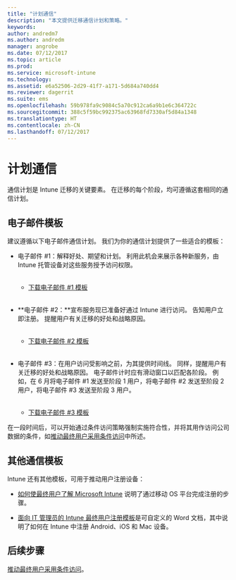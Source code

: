 ```yaml
---
title: "计划通信"
description: "本文提供迁移通信计划和策略。"
keywords: 
author: andredm7
ms.author: andredm
manager: angrobe
ms.date: 07/12/2017
ms.topic: article
ms.prod: 
ms.service: microsoft-intune
ms.technology: 
ms.assetid: e6a52506-2d29-41f7-a171-5d684a740dd4
ms.reviewer: dagerrit
ms.suite: ems
ms.openlocfilehash: 59b978fa9c9084c5a70c912ca6a9b1e6c364722c
ms.sourcegitcommit: 388c5f59bc992375ac63968fd7330af5d84a1348
ms.translationtype: HT
ms.contentlocale: zh-CN
ms.lasthandoff: 07/12/2017
---
```

# <a name="plan-communications"></a>计划通信

通信计划是 Intune 迁移的关键要素。 在迁移的每个阶段，均可遵循这套相同的通信计划。

## <a name="email-templates"></a>电子邮件模板

建议遵循以下电子邮件通信计划。 我们为你的通信计划提供了一些适合的模板：

-   电子邮件 \#1：解释好处、期望和计划。 利用此机会来展示各种新服务，由 Intune 托管设备对这些服务授予访问权限。<br/><br/>


    -   [下载电子邮件 \#1 模板](https://gallery.technet.microsoft.com/Intune-migration-guide-end-e3209b35)
<br></br>

-   **电子邮件 \#2：**宣布服务现已准备好通过 Intune 进行访问。 告知用户立即注册。 提醒用户有关迁移的好处和战略原因。<br/><br/>


    -   [下载电子邮件 \#2 模板](https://gallery.technet.microsoft.com/Intune-migration-guide-end-a9d25eb5)
<br></br>

-   电子邮件 \#3：在用户访问受影响之前，为其提供时间线。 同样，提醒用户有关迁移的好处和战略原因。 电子邮件计时应有滑动窗口以匹配各阶段。 例如，在 6 月将电子邮件 \#1 发送至阶段 1 用户，将电子邮件 \#2 发送至阶段 2 用户，将电子邮件 \#3 发送至阶段 3 用户。<br/><br/>

    -   [下载电子邮件 \#3 模板](https://gallery.technet.microsoft.com/Intune-migration-guide-end-831521b5)

在一段时间后，可以开始通过条件访问策略强制实施符合性，并将其用作访问公司数据的条件，如[推动最终用户采用条件访问](migration-guide-drive-adoption.md)中所述。

## <a name="additional-communication-templates"></a>其他通信模板

Intune 还有其他模板，可用于推动用户注册设备：

-   [如何使最终用户了解 Microsoft Intune](end-user-educate.md) 说明了通过移动 OS 平台完成注册的步骤。

-   [面向 IT 管理员的 Intune 最终用户注册模板](https://gallery.technet.microsoft.com/End-user-Intune-enrollment-55dfd64a)是可自定义的 Word 文档，其中说明了如何在 Intune 中注册 Android、iOS 和 Mac 设备。

## <a name="next-steps"></a>后续步骤

[推动最终用户采用条件访问](migration-guide-drive-adoption.md)。
